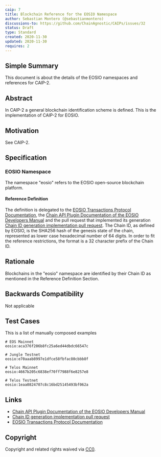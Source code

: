 ```yaml
---
caip: 7
title: Blockchain Reference for the EOSIO Namespace
author: Sebastian Montero (@sebastianmontero)
discussions-to: https://github.com/ChainAgnostic/CAIPs/issues/32
status: Draft
type: Standard
created: 2020-11-30
updated: 2020-11-30
requires: 2
---
```


## Simple Summary

This document is about the details of the EOSIO namespaces and references for CAIP-2.

## Abstract

In CAIP-2 a general blockchain identification scheme is defined. This is the
implementation of CAIP-2 for EOSIO.

## Motivation

See CAIP-2.

## Specification

### EOSIO Namespace

The namespace "eosio" refers to the EOSIO open-source blockchain platform.

#### Reference Definition

The definition is delegated to the [EOSIO Transactions Protocol Documentation](https://developers.eos.io/welcome/v2.0/protocol/transactions_protocol/#32-sign-transaction), the [Chain API Plugin Documentation of the EOSIO Developers Manual](https://developers.eos.io/manuals/eos/latest/nodeos/plugins/chain_api_plugin/api-reference/index?query=chain%20id&page=1#operation/get_info) and the pull request that implemented its generation [Chain ID generation implementation pull request](https://github.com/EOSIO/eos/pull/3425). 
The Chain ID, as defined by EOSIO, is the SHA256 hash of the genesis state of the chain, represented as lower case hexadecimal number of 64 digits. In order to fit the reference restrictions, the format is a 32 character prefix of the Chain ID.

## Rationale

Blockchains in the "eosio" namespace are identified by their Chain ID as mentioned in the Reference Definition Section.

## Backwards Compatibility

Not applicable

## Test Cases

This is a list of manually composed examples

```
# EOS Mainnet
eosio:aca376f206b8fc25a6ed44dbdc66547c

# Jungle Testnet
eosio:e70aaab8997e1dfce58fbfac80cbbb8f

# Telos Mainnet
eosio:4667b205c6838ef70ff7988f6e8257e8

# Telos Testnet
eosio:1eaa0824707c8c16bd25145493bf062a
```

## Links

- [Chain API Plugin Documentation of the EOSIO Developers Manual](https://developers.eos.io/manuals/eos/latest/nodeos/plugins/chain_api_plugin/api-reference/index?query=chain%20id&page=1#operation/get_info)
- [Chain ID generation implementation pull request](https://github.com/EOSIO/eos/pull/3425)
- [EOSIO Transactions Protocol Documentation](https://developers.eos.io/welcome/v2.0/protocol/transactions_protocol/#32-sign-transaction)

## Copyright

Copyright and related rights waived via [CC0](https://creativecommons.org/publicdomain/zero/1.0/).
